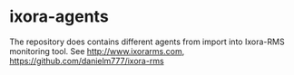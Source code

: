 # ixora-agents

The repository does contains different agents from import into Ixora-RMS monitoring tool.
See http://www.ixorarms.com, https://github.com/danielm777/ixora-rms
